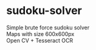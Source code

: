 # sudoku-solver

Simple brute force sudoku solver <br />
Maps with size 600x600px <br />
Open CV + Tesseract OCR
